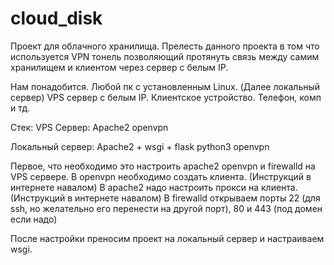 # cloud_disk

Проект для облачного хранилища.
Прелесть данного проекта в том что используется VPN тонель позволяющий протянуть связь между самим хранилищем и клиентом через сервер с белым IP.

Нам понадобится.
  Любой пк с установленным Linux. (Далее локальный сервер)
  VPS сервер с белым IP.
  Клиентское устройство. Телефон, комп и тд.

Стек:
  VPS Сервер:
     Apache2
     openvpn

Локальный сервер:
     Apache2 + wsgi + flask
     python3 
     openvpn

Первое, что необходимо это настроить apache2 openvpn и firewalld на VPS сервере. 
В openvpn необходимо создать клиента. (Инструкций в интернете навалом)
В apache2 надо настроить прокси на клиента. (Инструкций в интернете навалом)
В firewalld открываем порты 22 (для ssh, но желательно его перенести на другой порт), 80 и 443 (под домен если надо)




После настройки преносим проект на локальный сервер и настраиваем wsgi.
